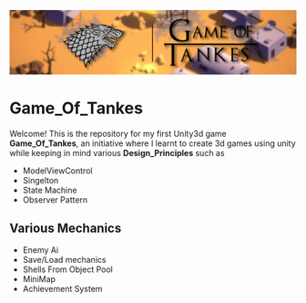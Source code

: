 ![battle-tank-game](/Demo/Bannerlogo.png)
# Game_Of_Tankes

Welcome! This is the repository for my first Unity3d game **Game_Of_Tankes**, an initiative where I learnt to create 3d games using unity while keeping in mind
various **Design_Principles** such as 
* ModelViewControl
* Singelton
* State Machine
* Observer Pattern

## Various Mechanics

* Enemy Ai
* Save/Load mechanics
* Shells From Object Pool
* MiniMap
* Achievement System

